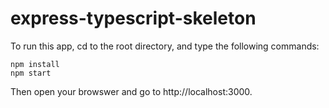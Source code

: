 # express-typescript-skeleton

To run this app, cd to the root directory, and type the following commands:

```
npm install
npm start
```

Then open your browswer and go to http://localhost:3000.
